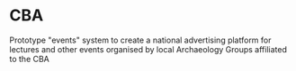 # CBA

Prototype "events" system to create a national advertising platform for lectures and other events organised by local Archaeology Groups affiliated to the CBA
